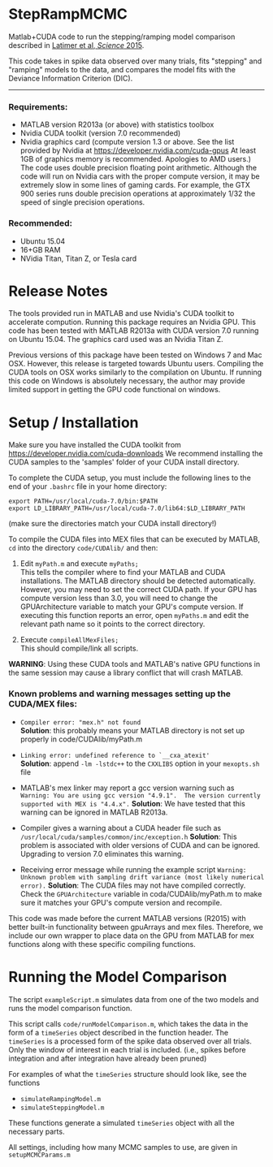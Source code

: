 StepRampMCMC
=========================


Matlab+CUDA code to run the stepping/ramping model comparison described in
[Latimer et al, *Science*  2015](http://pillowlab.princeton.edu/pubs/abs_Latimer15_Sci.html).

This code takes in spike data observed over many trials, fits "stepping"
and "ramping" models to the data, and compares the model fits with the Deviance
Information Criterion (DIC).

*********************

### Requirements: ###

- MATLAB version R2013a (or above) with statistics toolbox
- Nvidia CUDA toolkit (version 7.0 recommended)
- Nvidia graphics card (compute version 1.3 or above. See the list provided by Nvidia at https://developer.nvidia.com/cuda-gpus  At least 1GB of
graphics memory is recommended. Apologies to AMD users.) The code uses double precision floating point arithmetic. Although the code will run on Nvidia cars with the proper compute version, it may be extremely slow in some lines of gaming cards. For example, the GTX 900 series runs double precision operations at approximately 1/32 the speed of single precision operations.


### Recommended: ###

-   Ubuntu 15.04
-   16+GB RAM
-   NVidia Titan, Titan Z, or Tesla card


Release Notes
===============

The tools provided run in MATLAB and use Nvidia's CUDA toolkit to accelerate
compution. Running this package requires an Nvidia GPU.
This code has been tested with MATLAB R2013a with CUDA version 7.0 running on
Ubuntu 15.04. The graphics card used was an Nvidia Titan Z.

Previous versions of this package have been tested on Windows 7 and Mac OSX.
However, this release is targeted towards Ubuntu users.
Compiling the CUDA tools on OSX works similarly to the compilation on Ubuntu.
If running this code on Windows is absolutely necessary, the author may provide
limited support in getting the GPU code functional on windows.

Setup / Installation
====

Make sure you have installed the CUDA toolkit from https://developer.nvidia.com/cuda-downloads
We recommend installing the CUDA samples to the 'samples' folder of your CUDA install directory.

To complete the CUDA setup, you must include the following lines to the end of your
`.bashrc` file in your home directory:

    export PATH=/usr/local/cuda-7.0/bin:$PATH
    export LD_LIBRARY_PATH=/usr/local/cuda-7.0/lib64:$LD_LIBRARY_PATH

(make sure the directories match your CUDA install directory!)

To compile the CUDA files into MEX files that can be executed by
MATLAB, `cd` into the directory `code/CUDAlib/` and then:

1.   Edit `myPath.m` and execute `myPaths;`  
 This tells the compiler where to find your MATLAB and CUDA
 installations. The MATLAB directory should be detected automatically. However, you may need to set the correct CUDA path.
 If your GPU has compute version less than 3.0, you will need to change the GPUArchitecture variable to match your GPU's compute version.
 If executing this function reports an error, open `myPaths.m` and edit the
 relevant path name so it points to the correct directory.
 
2.   Execute `compileAllMexFiles;`  
   This should compile/link all scripts. 
    
**WARNING**: Using these CUDA tools and MATLAB's native GPU functions  in the same
         session may cause a library conflict that will crash MATLAB.

### Known problems and warning messages setting up the CUDA/MEX files:

-    `Compiler error: "mex.h" not found`  
     **Solution**: this probably means your MATLAB directory is not set up properly
              in code/CUDAlib/myPath.m
    
-    ``Linking error: undefined reference to `__cxa_atexit'``  
      **Solution**: append `-lm -lstdc++` to the `CXXLIBS` option in your `mexopts.sh` file

-    MATLAB's mex linker may report a gcc version warning such as 
     `Warning: You are using gcc version "4.9.1".  The version
     currently supported with MEX is "4.4.x".` 
     **Solution**: We have tested that this warning can be ignored in MATLAB R2013a.

-    Compiler gives a warning about a CUDA header file such as
     ``/usr/local/cuda/samples/common/inc/exception.h``
     **Solution**: This problem is associated with older versions of CUDA and can be ignored. Upgrading to version 7.0 eliminates this warning.
     
-    Receiving error message while running the example script `Warning: Unknown problem with sampling drift variance (most likely numerical error).` 
     **Solution**: The CUDA files may not have compiled correctly. Check the `GPUArchitecture` variable in coda/CUDAlib/myPath.m to make sure it matches your GPU's compute version and recompile.

This code was made before the current MATLAB versions (R2015) with better built-in functionality between gpuArrays and mex files.
Therefore, we include our own wrapper to place data on the GPU from MATLAB for mex functions along with these specific compiling functions.


Running the Model Comparison
===================

The script `exampleScript.m` simulates data from one of the two models and runs
the model comparison function.

This script calls `code/runModelComparison.m`, which takes the data in the form of a `timeSeries` object described in
the function header. The `timeSeries` is a processed form of the spike data
observed over all trials. Only the window of interest in each trial is included.
(i.e., spikes before integration and after integration have already been pruned)

For examples of what the `timeSeries` structure should look like, see the 
functions

-    `simulateRampingModel.m`
-    `simulateSteppingModel.m`

These functions generate a simulated `timeSeries` object with all the necessary
parts.

All settings, including how many MCMC samples to use, are given in
    `setupMCMCParams.m`



